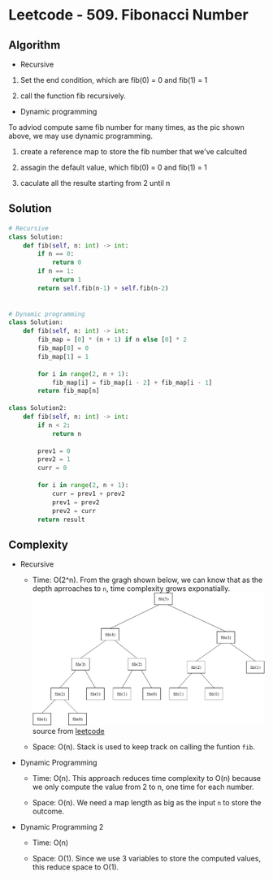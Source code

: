 # Leetcode - 509. Fibonacci Number

## Algorithm

- Recursive

1. Set the end condition, which are fib(0) = 0 and fib(1) = 1

2. call the function fib recursively.

- Dynamic programming

To adviod compute same fib number for many times, as the pic shown above, we may use dynamic programming.

1. create a reference map to store the fib number that we've calculted

2. assagin the default value, which fib(0) = 0 and fib(1) = 1

3. caculate all the resulte starting from 2 until n

## Solution

```python
# Recursive
class Solution:
    def fib(self, n: int) -> int:
        if n == 0:
            return 0
        if n == 1:
            return 1
        return self.fib(n-1) + self.fib(n-2)


# Dynamic programming
class Solution:
    def fib(self, n: int) -> int:
        fib_map = [0] * (n + 1) if n else [0] * 2
        fib_map[0] = 0
        fib_map[1] = 1

        for i in range(2, n + 1):
            fib_map[i] = fib_map[i - 2] + fib_map[i - 1]
        return fib_map[n]

class Solution2:
    def fib(self, n: int) -> int:
        if n < 2:
            return n

        prev1 = 0
        prev2 = 1
        curr = 0

        for i in range(2, n + 1):
            curr = prev1 + prev2
            prev1 = prev2
            prev2 = curr
        return result
```

## Complexity

- Recursive

  - Time: O(2^n). From the gragh shown below, we can know that as the depth aprroaches to `n`, time complexity grows exponatially.
  ![Image](/img/fibR5.png) source from [leetcode](https://leetcode.com/problems/fibonacci-number/solution/)

  - Space: O(n). Stack is used to keep track on calling the funtion `fib`.

- Dynamic Programming

  - Time: O(n). This approach reduces time complexity to O(n) because we only compute the value from 2 to n, one time for each number.

  - Space: O(n). We need a map length as big as the input `n` to store the outcome.

- Dynamic Programming 2

  - Time: O(n)

  - Space: O(1). Since we use 3 variables to store the computed values, this reduce space to O(1).
